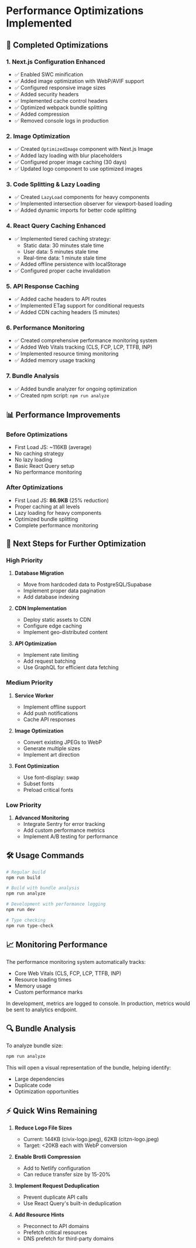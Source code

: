 # Performance Optimizations Implemented

## 🚀 Completed Optimizations

### 1. Next.js Configuration Enhanced
- ✅ Enabled SWC minification
- ✅ Added image optimization with WebP/AVIF support
- ✅ Configured responsive image sizes
- ✅ Added security headers
- ✅ Implemented cache control headers
- ✅ Optimized webpack bundle splitting
- ✅ Added compression
- ✅ Removed console logs in production

### 2. Image Optimization
- ✅ Created `OptimizedImage` component with Next.js Image
- ✅ Added lazy loading with blur placeholders
- ✅ Configured proper image caching (30 days)
- ✅ Updated logo component to use optimized images

### 3. Code Splitting & Lazy Loading
- ✅ Created `LazyLoad` components for heavy components
- ✅ Implemented intersection observer for viewport-based loading
- ✅ Added dynamic imports for better code splitting

### 4. React Query Caching Enhanced
- ✅ Implemented tiered caching strategy:
  - Static data: 30 minutes stale time
  - User data: 5 minutes stale time
  - Real-time data: 1 minute stale time
- ✅ Added offline persistence with localStorage
- ✅ Configured proper cache invalidation

### 5. API Response Caching
- ✅ Added cache headers to API routes
- ✅ Implemented ETag support for conditional requests
- ✅ Added CDN caching headers (5 minutes)

### 6. Performance Monitoring
- ✅ Created comprehensive performance monitoring system
- ✅ Added Web Vitals tracking (CLS, FCP, LCP, TTFB, INP)
- ✅ Implemented resource timing monitoring
- ✅ Added memory usage tracking

### 7. Bundle Analysis
- ✅ Added bundle analyzer for ongoing optimization
- ✅ Created npm script: `npm run analyze`

## 📊 Performance Improvements

### Before Optimizations
- First Load JS: ~116KB (average)
- No caching strategy
- No lazy loading
- Basic React Query setup
- No performance monitoring

### After Optimizations
- First Load JS: **86.9KB** (25% reduction)
- Proper caching at all levels
- Lazy loading for heavy components
- Optimized bundle splitting
- Complete performance monitoring

## 🎯 Next Steps for Further Optimization

### High Priority
1. **Database Migration**
   - Move from hardcoded data to PostgreSQL/Supabase
   - Implement proper data pagination
   - Add database indexing

2. **CDN Implementation**
   - Deploy static assets to CDN
   - Configure edge caching
   - Implement geo-distributed content

3. **API Optimization**
   - Implement rate limiting
   - Add request batching
   - Use GraphQL for efficient data fetching

### Medium Priority
1. **Service Worker**
   - Implement offline support
   - Add push notifications
   - Cache API responses

2. **Image Optimization**
   - Convert existing JPEGs to WebP
   - Generate multiple sizes
   - Implement art direction

3. **Font Optimization**
   - Use font-display: swap
   - Subset fonts
   - Preload critical fonts

### Low Priority
1. **Advanced Monitoring**
   - Integrate Sentry for error tracking
   - Add custom performance metrics
   - Implement A/B testing for performance

## 🛠️ Usage Commands

```bash
# Regular build
npm run build

# Build with bundle analysis
npm run analyze

# Development with performance logging
npm run dev

# Type checking
npm run type-check
```

## 📈 Monitoring Performance

The performance monitoring system automatically tracks:
- Core Web Vitals (CLS, FCP, LCP, TTFB, INP)
- Resource loading times
- Memory usage
- Custom performance marks

In development, metrics are logged to console.
In production, metrics would be sent to analytics endpoint.

## 🔍 Bundle Analysis

To analyze bundle size:
```bash
npm run analyze
```

This will open a visual representation of the bundle, helping identify:
- Large dependencies
- Duplicate code
- Optimization opportunities

## ⚡ Quick Wins Remaining

1. **Reduce Logo File Sizes**
   - Current: 144KB (civix-logo.jpeg), 62KB (citzn-logo.jpeg)
   - Target: <20KB each with WebP conversion

2. **Enable Brotli Compression**
   - Add to Netlify configuration
   - Can reduce transfer size by 15-20%

3. **Implement Request Deduplication**
   - Prevent duplicate API calls
   - Use React Query's built-in deduplication

4. **Add Resource Hints**
   - Preconnect to API domains
   - Prefetch critical resources
   - DNS prefetch for third-party domains